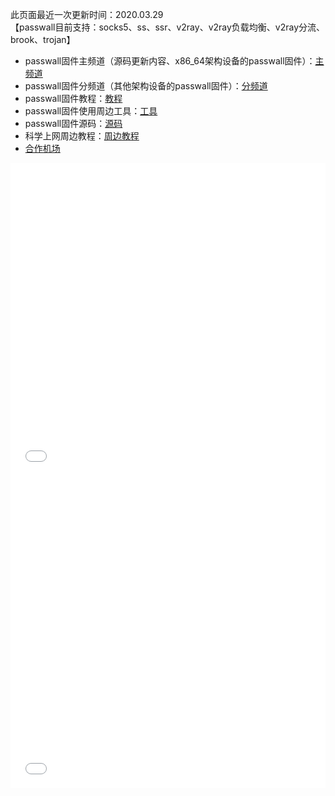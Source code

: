 此页面最近一次更新时间：2020.03.29        
【passwall目前支持：socks5、ss、ssr、v2ray、v2ray负载均衡、v2ray分流、brook、trojan】          
* passwall固件主频道（源码更新内容、x86_64架构设备的passwall固件）：[主频道](https://t.me/passwall)        
* passwall固件分频道（其他架构设备的passwall固件）：[分频道](./sub.md)             
* passwall固件教程：[教程](./tips.md)      
* passwall固件使用周边工具：[工具](https://passwallopenwrt.github.io/tool/)                
* passwall固件源码：[源码](./code.md)     
* 科学上网周边教程：[周边教程](./others.md)            
* [合作机场](./air.md)         

<iframe width="100%" height="500" src="//player.bilibili.com/player.html?aid=95651758&bvid=BV17E411j7sc&cid=163299296&page=1" scrolling="no" border="0" frameborder="no" framespacing="0" allowfullscreen="true"> </iframe>      

<iframe width="100%" height="500" src="//player.bilibili.com/player.html?aid=83513036&bvid=BV18J411J7Gi&cid=142871173&page=1" scrolling="no" border="0" frameborder="no" framespacing="0" allowfullscreen="true"> </iframe>                                 

    
        
        
